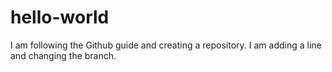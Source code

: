 # hello-world
I am following the Github guide and creating a repository.
I am adding a line and changing the branch. 
